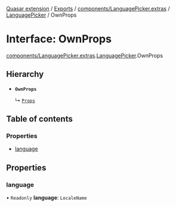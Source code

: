 [Quasar extension](../index.md) / [Exports](../modules.md) / [components/LanguagePicker.extras](../modules/components_LanguagePicker_extras.md) / [LanguagePicker](../modules/components_LanguagePicker_extras.LanguagePicker.md) / OwnProps

# Interface: OwnProps

[components/LanguagePicker.extras](../modules/components_LanguagePicker_extras.md).[LanguagePicker](../modules/components_LanguagePicker_extras.LanguagePicker.md).OwnProps

## Hierarchy

- **`OwnProps`**

  ↳ [`Props`](components_LanguagePicker_extras.LanguagePicker.Props.md)

## Table of contents

### Properties

- [language](components_LanguagePicker_extras.LanguagePicker.OwnProps.md#language)

## Properties

### language

• `Readonly` **language**: `LocaleName`
